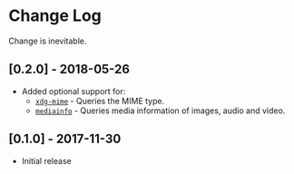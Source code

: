 # Change Log

Change is inevitable.

## [0.2.0] - 2018-05-26
- Added optional support for:
	- [`xdg-mime`](https://www.freedesktop.org/wiki/Software/xdg-utils) - Queries the MIME type.
	- [`mediainfo`](https://mediaarea.net/en/MediaInfo) - Queries media information of images, audio and video.

## [0.1.0] - 2017-11-30
- Initial release
